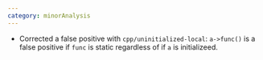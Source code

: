 ```yaml
---
category: minorAnalysis
---
```

* Corrected a false positive with `cpp/uninitialized-local`: `a->func()` is a false positive if `func` is static regardless of if `a` is initializeed.